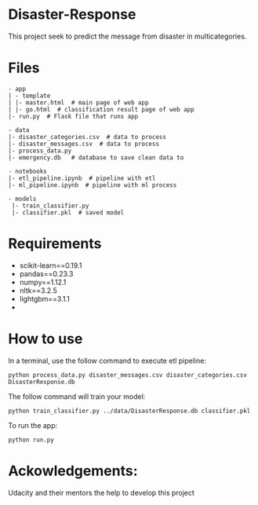 # Disaster-Response

This project seek to predict the message from disaster in multicategories.

# Files
```
- app
| - template
| |- master.html  # main page of web app
| |- go.html  # classification result page of web app
|- run.py  # Flask file that runs app

- data
|- disaster_categories.csv  # data to process 
|- disaster_messages.csv  # data to process
|- process_data.py
|- emergency.db   # database to save clean data to

- notebooks
|- etl_pipeline.ipynb  # pipeline with etl  
|- ml_pipeline.ipynb  # pipeline with ml process

- models
 |- train_classifier.py
 |- classifier.pkl  # saved model
 ```
# Requirements

* scikit-learn==0.19.1 
* pandas==0.23.3 
* numpy==1.12.1 
* nltk==3.2.5 
* lightgbm==3.1.1
* 
# How to use
In a terminal, use the follow command to execute etl pipeline:

`python process_data.py disaster_messages.csv disaster_categories.csv DisasterResponse.db`

The follow command will train your model:

`python train_classifier.py ../data/DisasterResponse.db classifier.pkl`

To run the app:

`python run.py`

# Ackowledgements:
Udacity and their mentors the help to develop this project
